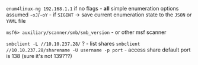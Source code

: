 `enum4linux-ng 192.168.1.1`
if no flags - **all** simple enumeration options assumed
`-oJ`/`-oY` - if `SIGINT` -> save current enumeration state to the `JSON` or `YAML` file

`msf6> auxiliary/scanner/smb/smb_version` - or other msf scanner




`smbclient -L //10.10.237.28/` ? - list shares 
`smbclient //10.10.237.28/sharename -U username -p port` - access share
default port is 138 (sure it's not 139???)